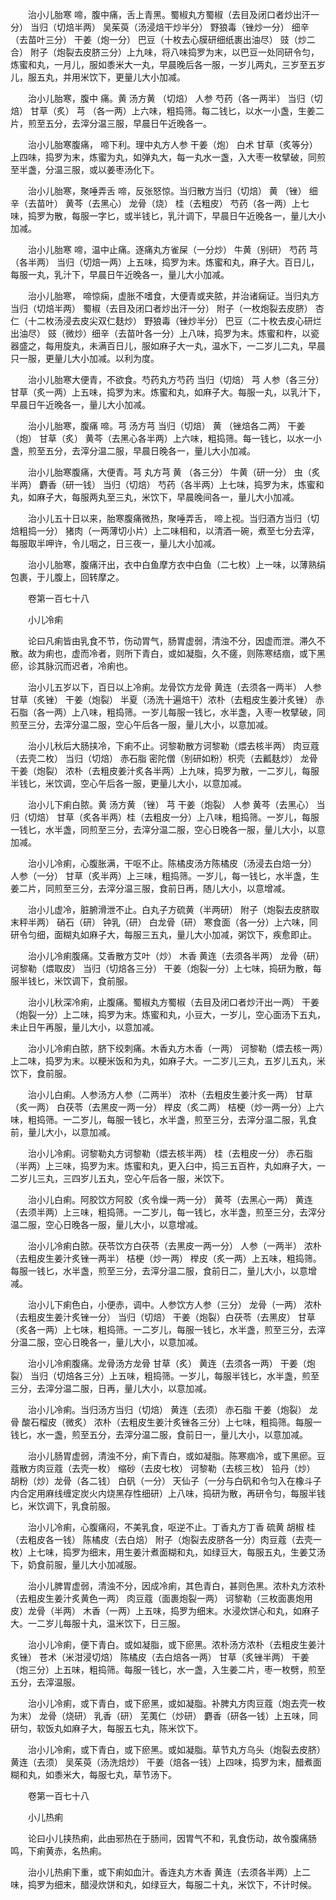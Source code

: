 <!-- { "loadSidebar": true } -->
　　治小儿胎寒 啼，腹中痛，舌上青黑。蜀椒丸方蜀椒（去目及闭口者炒出汗一分） 当归（切焙半两） 吴茱萸（汤浸焙干炒半分） 野狼毒（锉炒一分） 细辛（去苗叶三分） 干姜（炮一分） 巴豆（十枚去心膜研细纸裹出油尽） 豉（炒二合） 附子（炮裂去皮脐三分）上九味，将八味捣罗为末，以巴豆一处同研令匀，炼蜜和丸，一月儿，服如黍米大一丸，早晨晚后各一服，一岁儿两丸，三岁至五岁儿，服五丸，并用米饮下，更量儿大小加减。

　　治小儿胎寒，腹中 痛。黄 汤方黄 （切焙） 人参 芍药（各一两半） 当归（切焙） 甘草（炙） 芎 （各一两）上六味，粗捣筛。每二钱匕，以水一小盏，生姜二片，煎至五分，去滓分温三服，早晨日午近晚各一。

　　治小儿胎寒腹痛， 啼下利。理中丸方人参 干姜（炮） 白术 甘草（炙等分）上四味，捣罗为末，炼蜜为丸，如弹丸大，每一丸水一盏，入大枣一枚擘破，同煎至半盏，分温三服，或以姜枣汤化下。

　　治小儿胎寒，聚唾弄舌 啼，反张怒惊。当归散方当归（切焙） 黄 （锉） 细辛（去苗叶） 黄芩（去黑心） 龙骨（烧） 桂（去粗皮） 芍药（各一两）上七味，捣罗为散，每服一字匕，或半钱匕，乳汁调下，早晨日午近晚各一，量儿大小加减。

　　治小儿胎寒 啼，温中止痛。逐痛丸方雀屎（一分炒） 牛黄（别研） 芍药 芎 （各半两） 当归（切焙一两）上五味，捣罗为末。炼蜜和丸，麻子大。百日儿，每服一丸，乳汁下，早晨日午近晚各一，量儿大小加减。

　　治小儿胎寒， 啼惊痫，虚胀不嗜食，大便青或夹脓，并治诸痫证。当归丸方当归（切焙半两） 蜀椒（去目及闭口者炒出汗一分） 附子（一枚炮裂去皮脐） 杏仁（十二枚汤浸去皮尖双仁麸炒） 野狼毒（锉炒半分） 巴豆（二十枚去皮心研烂出油尽） 豉（微炒）细辛（去苗叶各一分）上八味，捣罗为末。炼蜜和杵，以瓷器盛之，每用旋丸，未满百日儿，服如麻子大一丸，温水下，一二岁儿二丸，早晨只一服，更量儿大小加减。以利为度。

　　治小儿胎寒大便青，不欲食。芍药丸方芍药 当归（切焙） 芎 人参（各三分） 甘草（炙一两）上五味，捣罗为末。炼蜜和丸，如麻子大。每服一丸，以乳汁下，早晨日午近晚各一，量儿大小加减。

　　治小儿胎寒，腹痛 啼。芎 汤方芎 当归（切焙） 黄 （锉焙各二两） 干姜（炮） 甘草（炙） 黄芩（去黑心各半两）上六味，粗捣筛。每一钱匕，以水一小盏，煎至五分，去滓分温二服，早晨日晚各一，量儿大小加减。

　　治小儿胎寒腹痛，大便青。芎 丸方芎 黄 （各三分） 牛黄（研一分） 虫（炙半两） 麝香（研一钱） 当归（切焙） 芍药（各半两）上七味，捣罗为末，炼蜜和丸，如麻子大，每服两丸至三丸，米饮下，早晨晚间各一，量儿大小加减。

　　治小儿五十日以来，胎寒腹痛微热，聚唾弄舌， 啼上视。当归酒方当归（切焙粗捣一分） 猪肉（一两薄切小片）上二味相和，以清酒一碗，煮至七分去滓，每服取半呷许，令儿咽之，日三夜一，量儿大小加减。

　　治小儿胎寒，腹痛汗出，衣中白鱼摩方衣中白鱼（二七枚）上一味，以薄熟绢包裹，于儿腹上，回转摩之。

　　卷第一百七十八

　　小儿冷痢

　　论曰凡痢皆由乳食不节，伤动胃气，肠胃虚弱，清浊不分，因虚而泄。滞久不散。故为痢也，虚而冷者，则所下青白，或如凝脂，久不瘥，则陈寒结痼，或下黑瘀，诊其脉沉而迟者，冷痢也。

　　治小儿五岁以下，百日以上冷痢。龙骨饮方龙骨 黄连（去须各一两半） 人参 甘草（炙锉） 干姜（炮裂） 半夏（汤洗十遍焙干）浓朴（去粗皮生姜汁炙锉） 赤石脂（各一两）上八味，粗捣筛。一岁儿每服一钱匕，水半盏，入枣一枚擘破，同煎至三分，去滓分温二服，空心午后各一服，量儿大小，以意加减。

　　治小儿秋后大肠挟冷，下痢不止。诃黎勒散方诃黎勒（煨去核半两） 肉豆蔻（去壳二枚） 当归（切焙） 赤石脂 密陀僧（别研如粉）枳壳（去瓤麸炒） 龙骨 干姜（炮裂） 浓朴（去粗皮姜汁炙各半两）上九味，捣罗为散，一二岁儿，每服半钱匕，米饮调，空心午后各一服，更量儿大小，以意加减。

　　治小儿下痢白脓。黄 汤方黄 （锉） 芎 干姜（炮裂） 人参 黄芩（去黑心） 当归（切焙） 甘草（炙各半两）桂（去粗皮一分）上八味，粗捣筛。一岁儿，每服一钱匕，水半盏，同煎至三分，去滓分温二服，空心日晚各一服，量儿大小，以意加减。

　　治小儿冷痢，心腹胀满，干呕不止。陈橘皮汤方陈橘皮（汤浸去白焙一分） 人参（一分） 甘草（炙半两）上三味，粗捣筛。一岁儿，每一钱匕，水半盏，生姜二片，同煎至三分，去滓分温三服，食前日再，随儿大小，以意增减。

　　治小儿虚冷，脏腑滑泄不止。白丸子方硫黄（半两研） 附子（炮裂去皮脐取末秤半两） 硝石（研） 钟乳（研） 白龙骨（研） 寒食面（各一分）上六味，同研令匀细，面糊丸如麻子大，每服三五丸，量儿大小加减，粥饮下，疾愈即止。

　　治小儿冷痢腹痛。艾香散方艾叶（炒） 木香 黄连（去须各半两） 龙骨（研） 诃黎勒（煨取皮） 当归（切焙各三分） 干姜（炮裂一分）上七味，捣研为散，每服半钱匕，米饮调下，食前服。

　　治小儿秋深冷痢，止腹痛。蜀椒丸方蜀椒（去目及闭口者炒汗出一两） 干姜（炮裂一分）上二味，捣罗为末。炼蜜和丸，小豆大，一岁儿，空心面汤下五丸，未止日午再服，量儿大小，以意加减。

　　治小儿冷痢白脓，脐下绞刺痛。木香丸方木香（一两） 诃黎勒（煨去核一两）上二味，捣罗为末。以粳米饭和为丸，如麻子大。一二岁儿三丸，五岁儿五丸，米饮下，食前服。

　　治小儿白痢。人参汤方人参（二两半） 浓朴（去粗皮生姜汁炙一两） 甘草（炙一两） 白茯苓（去黑皮一两一分） 榉皮（炙二两） 桔梗（炒一两一分）上六味，粗捣筛。一二岁儿，每服一钱匕，水半盏，煎至三分，去滓分温二服，乳食前，量儿大小，以意加减。

　　治小儿冷痢。诃黎勒丸方诃黎勒（煨去核半两） 桂（去粗皮一分） 赤石脂（半两）上三味，捣罗为末。炼蜜和丸，更入臼中，捣三五百杵，丸如麻子大，一二岁儿三丸，三四岁儿五丸，空心午后各一服，米饮下。

　　治小儿白痢。阿胶饮方阿胶（炙令燥一两一分） 黄芩（去黑心一两） 黄连（去须半两）上三味，粗捣筛。一二岁儿，每一钱匕，水半盏，煎至三分，去滓分温二服，空心日晚各一服，量儿大小，以意增减。

　　治小儿冷痢白脓。茯苓饮方白茯苓（去黑皮一两一分） 人参（一两半） 浓朴（去粗皮生姜汁炙锉一两半） 桔梗（炒一两） 榉皮（炙一两）上五味，粗捣筛。每服一钱匕，水半盏，煎至三分，去滓分温二服，食前日二，量儿大小，以意增减。

　　治小儿下痢色白，小便赤，调中。人参饮方人参（三分） 龙骨（一两） 浓朴（去粗皮生姜汁炙锉一分） 当归（切焙） 干姜（炮裂）白茯苓（去黑皮） 甘草（炙各一两）上七味，粗捣筛。一二岁儿，每服一钱匕，水半盏，煎至三分，去滓分温二服，空心日晚各一，量儿大小，以意加减。

　　治小儿冷痢腹痛。龙骨汤方龙骨 甘草（炙） 黄连（去须各一两） 干姜（炮裂） 当归（切焙各三分）上五味，粗捣筛。一岁儿，每服半钱匕，水半盏，煎至三分，去滓分温二服，日再，量儿大小，以意加减。

　　治小儿冷痢。当归汤方当归（切焙） 黄连（去须） 赤石脂 干姜（炮裂） 龙骨 酸石榴皮（微炙） 浓朴（去粗皮生姜汁炙锉各三分）上七味，粗捣筛。每服一钱匕，水一盏，煎至五分，去滓分温二服，食前日一，量儿大小，以意加减。

　　治小儿肠胃虚弱，清浊不分，痢下青白，或如凝脂。陈寒痼冷，或下黑瘀。豆蔻散方肉豆蔻（去壳一枚） 缩砂（去皮七枚） 诃黎勒（去核三枚） 铅丹（炒） 胡粉（炒）龙骨（各二钱） 白矾（一分） 天仙子（一分与白矾和令匀入在橡斗子内合定用麻线缠定炭火内烧黑存性细研）上八味，捣研为散，再研令匀，每服半钱匕，米饮调下，乳食前服。

　　治小儿冷痢，心腹痛闷，不美乳食，呕逆不止。丁香丸方丁香 硫黄 胡椒 桂（去粗皮各一钱） 陈橘皮（去白焙） 附子（炮裂去皮脐各一分）肉豆蔻（去壳一枚）上七味，捣罗为细末，用生姜汁煮面糊和丸，如绿豆大，每服五丸，生姜艾汤下，奶食前服，量儿大小加减服。

　　治小儿脾胃虚弱，清浊不分，因成冷痢，其色青白，甚则色黑。浓朴丸方浓朴（去粗皮生姜汁炙黄色一两） 肉豆蔻（面裹炮裂一两） 诃黎勒（三枚面裹炮用皮）龙骨（半两） 木香（一两）上五味，捣罗为细末。水浸炊饼心和丸，如麻子大。一二岁儿每服十丸，温米饮下，日三服。

　　治小儿冷痢，便下青白。或如凝脂，或下瘀黑。浓朴汤方浓朴（去粗皮生姜汁炙锉） 苍术（米泔浸切焙） 陈橘皮（去白焙各一两） 甘草（炙锉半两） 干姜（炮三分）上五味，粗捣筛。每服一钱匕，水一盏，入生姜二片，枣一枚劈，煎至五分，去滓温服。

　　治小儿冷痢，或下青白，或下瘀黑，或如凝脂。补脾丸方肉豆蔻（炮去壳一枚为末） 龙骨（烧研） 乳香（研） 芜荑仁（炒研） 麝香（研各一钱）上五味，同研匀，软饭丸如麻子大，每服五七丸，陈米饮下。

　　治小儿冷痢，或下青白，或下瘀黑。或如凝脂。草节丸方乌头（炮裂去皮脐） 黄连（去须） 吴茱萸（汤洗焙炒） 干姜（焙各一钱）上四味，捣罗为末，醋煮面糊和丸，如黍米大，每服七丸，草节汤下。

　　卷第一百七十八

　　小儿热痢

　　论曰小儿挟热痢，此由邪热在于肠间，因胃气不和，乳食伤动，故令腹痛肠鸣，下痢黄赤，名热痢。

　　治小儿热痢下重，或下痢如血汁。香连丸方木香 黄连（去须各半两）上二味，捣罗为细末，醋浸炊饼和丸，如绿豆大，每服二十丸，米饮下，不计时候。

